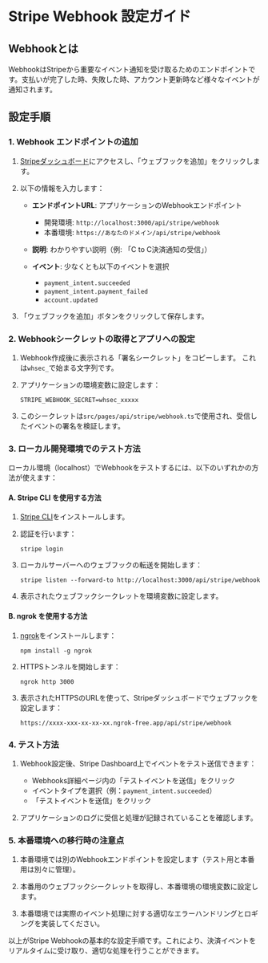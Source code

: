 # Stripe Webhook 設定ガイド

## Webhookとは

WebhookはStripeから重要なイベント通知を受け取るためのエンドポイントです。支払いが完了した時、失敗した時、アカウント更新時など様々なイベントが通知されます。

## 設定手順

### 1. Webhook エンドポイントの追加

1. [Stripeダッシュボード](https://dashboard.stripe.com/test/webhooks)にアクセスし、「ウェブフックを追加」をクリックします。

2. 以下の情報を入力します：
   - **エンドポイントURL**: アプリケーションのWebhookエンドポイント
     - 開発環境: `http://localhost:3000/api/stripe/webhook`
     - 本番環境: `https://あなたのドメイン/api/stripe/webhook`
   
   - **説明**: わかりやすい説明（例: 「C to C決済通知の受信」）
   
   - **イベント**: 少なくとも以下のイベントを選択
     - `payment_intent.succeeded`
     - `payment_intent.payment_failed`
     - `account.updated`

3. 「ウェブフックを追加」ボタンをクリックして保存します。

### 2. Webhookシークレットの取得とアプリへの設定

1. Webhook作成後に表示される「署名シークレット」をコピーします。
   これは`whsec_`で始まる文字列です。

2. アプリケーションの環境変数に設定します：
   ```
   STRIPE_WEBHOOK_SECRET=whsec_xxxxx
   ```

3. このシークレットは`src/pages/api/stripe/webhook.ts`で使用され、受信したイベントの署名を検証します。

### 3. ローカル開発環境でのテスト方法

ローカル環境（localhost）でWebhookをテストするには、以下のいずれかの方法が使えます：

#### A. Stripe CLI を使用する方法

1. [Stripe CLI](https://stripe.com/docs/stripe-cli)をインストールします。

2. 認証を行います：
   ```
   stripe login
   ```

3. ローカルサーバーへのウェブフックの転送を開始します：
   ```
   stripe listen --forward-to http://localhost:3000/api/stripe/webhook
   ```

4. 表示されたウェブフックシークレットを環境変数に設定します。

#### B. ngrok を使用する方法

1. [ngrok](https://ngrok.com/)をインストールします：
   ```
   npm install -g ngrok
   ```

2. HTTPSトンネルを開始します：
   ```
   ngrok http 3000
   ```

3. 表示されたHTTPSのURLを使って、Stripeダッシュボードでウェブフックを設定します：
   ```
   https://xxxx-xxx-xx-xx-xx.ngrok-free.app/api/stripe/webhook
   ```

### 4. テスト方法

1. Webhook設定後、Stripe Dashboard上でイベントをテスト送信できます：
   - Webhooks詳細ページ内の「テストイベントを送信」をクリック
   - イベントタイプを選択（例：`payment_intent.succeeded`）
   - 「テストイベントを送信」をクリック

2. アプリケーションのログに受信と処理が記録されていることを確認します。

### 5. 本番環境への移行時の注意点

1. 本番環境では別のWebhookエンドポイントを設定します（テスト用と本番用は別々に管理）。

2. 本番用のウェブフックシークレットを取得し、本番環境の環境変数に設定します。

3. 本番環境では実際のイベント処理に対する適切なエラーハンドリングとロギングを実装してください。

以上がStripe Webhookの基本的な設定手順です。これにより、決済イベントをリアルタイムに受け取り、適切な処理を行うことができます。 